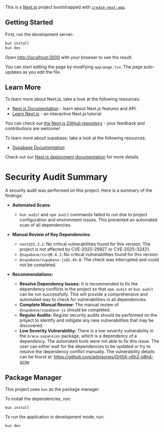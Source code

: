 This is a [Next.js](https://nextjs.org) project bootstrapped with [`create-next-app`](https://nextjs.org/docs/app/api-reference/cli/create-next-app).

## Getting Started

First, run the development server:

```bash
bun install
bun dev
```

Open [http://localhost:3000](http://localhost:3000) with your browser to see the result.

You can start editing the page by modifying `app/page.tsx`. The page auto-updates as you edit the file.

## Learn More

To learn more about Next.js, take a look at the following resources:

- [Next.js Documentation](https://nextjs.org/docs) - learn about Next.js features and API.
- [Learn Next.js](https://nextjs.org/learn) - an interactive Next.js tutorial.

You can check out [the Next.js GitHub repository](https://github.com/vercel/next.js) - your feedback and contributions are welcome!

To learn more about supabase, take a look at the following resources:

- [Supabase Documentation](https://supabase.com/docs/guides/auth/server-side/nextjs?queryGroups=router&router=app)

Check out our [Next.js deployment documentation](https://nextjs.org/docs/app/building-your-application/deploying) for more details.

# Security Audit Summary

A security audit was performed on this project. Here is a summary of the findings:

- **Automated Scans:**
  - `bun audit` and `npm audit` commands failed to run due to project configuration and environment issues. This prevented an automated scan of all dependencies.

- **Manual Review of Key Dependencies:**
  - `next@15.3.2`: No critical vulnerabilities found for this version. The project is not affected by CVE-2025-29927 or CVE-2025-32421.
  - `@supabase/ssr@0.6.1`: No critical vulnerabilities found for this version.
  - `@supabase/supabase-js@2.49.8`: The check was interrupted and could not be completed.

- **Recommendations:**
  - **Resolve Dependency Issues:** It is recommended to fix the dependency conflicts in the project so that `npm audit` or `bun audit` can be run successfully. This will provide a comprehensive and automated way to check for vulnerabilities in all dependencies.
  - **Complete Manual Review:** The manual review of `@supabase/supabase-js` should be completed.
  - **Regular Audits:** Regular security audits should be performed on the project to identify and mitigate any new vulnerabilities that may be discovered.
  - **Low Severity Vulnerability:** There is a low severity vulnerability in the `brace-expansion` package, which is a dependency of a dependency. The automated tools were not able to fix this issue. The user can either wait for the dependencies to be updated or try to resolve the dependency conflict manually. The vulnerability details can be found at: https://github.com/advisories/GHSA-v6h2-p8h4-qcjw

## Package Manager

This project uses `bun` as the package manager.

To install the dependencies, run:
```
bun install
```

To run the application in development mode, run:
```
bun dev
```

